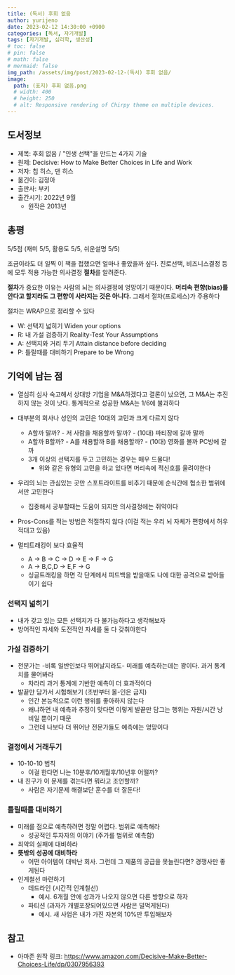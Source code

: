 ```yaml
---
title: (독서) 후회 없음
author: yurijeno
date: 2023-02-12 14:30:00 +0900
categories: [독서, 자기개발]
tags: [자기개발, 심리학, 생산성]
# toc: false
# pin: false
# math: false
# mermaid: false
img_path: /assets/img/post/2023-02-12-(독서) 후회 없음/
image:
  path: (표지) 후회 없음.png
  # width: 400
  # height: 250
  # alt: Responsive rendering of Chirpy theme on multiple devices.
---
```


<!-- ![]((표지) 후회 없음.png) -->

## 도서정보

- 제목: 후회 없음 / "인생 선택"을 만드는 4가지 기술
- 원제: Decisive: How to Make Better Choices in Life and Work
- 저자: 칩 히스, 댄 히스
- 옮긴이: 김정아
- 출판사: 부키
- 출간시기: 2022년 9월
  - 원작은 2013년

## 총평

5/5점 (재미 5/5, 활용도 5/5, 쉬운설명 5/5)

조금이라도 더 일찍 이 책을 접했으면 얼마나 좋았을까 싶다. 진로선택, 비즈니스결정 등에 모두 적용 가능한 의사결정 **절차**를 알려준다.

**절차**가 중요한 이유는 사람의 뇌는 의사결정에 엉망이기 때문이다. **머리속 편향(bias)를 안다고 할지라도 그 편향이 사라지는 것은 아니다.** 그래서 절차(프로세스)가 주용하다

절차는 WRAP으로 정리할 수 있다
- W: 선택지 넓히기 Widen your options
- R: 내 가설 검증하기 Reality-Test Your Assumptions
- A: 선택지와 거리 두기 Attain distance before deciding
- P: 틀릴때를 대비하기 Prepare to be Wrong


## 기억에 남는 점

- 열심히 심사 숙고해서 상대방 기업을 M&A하겠다고 결론이 났으면, 그 M&A는 추진하지 않는 것이 낫다. 통계적으로 성공한 M&A는 1/6에 불과하다

- 대부분의 회사나 성인의 고민은 10대의 고민과 크게 다르지 않다
  - A할까 말까? - 저 사람을 채용할까 말까? - (10대) 파티장에 갈까 말까
  - A할까 B할까? - A를 채용할까 B를 채용할까? - (10대) 영화를 볼까 PC방에 갈까
  - 3개 이상의 선택지를 두고 고민하는 경우는 매우 드물다!
    - 위와 같은 유형의 고민을 하고 있다면 머리속에 적신호를 울려야한다

- 우리의 뇌는 관심있는 곳만 스포트라이트를 비추기 때문에 순식간에 협소한 범위에서만 고민한다
  - 집중해서 공부할때는 도움이 되지만 의사결정에는 쥐약이다

- Pros-Cons를 적는 방법은 적절하지 않다 (이걸 적는 우리 뇌 자체가 편향에서 허우적대고 있음)

- 멀티트래킹이 보다 효율적
  - A → B → C → D → E → F → G
  - A → B,C,D → E,F → G
  - 싱글트래킹을 하면 각 단계에서 피드백을 받을때도 나에 대한 공격으로 받아들이기 쉽다

### 선택지 넓히기

- 내가 갖고 있는 모든 선택지가 다 불가능하다고 생각해보자
- 방어적인 자세와 도전적인 자세를 둘 다 갖춰야한다

### 가설 검증하기

- 전문가는 -비록 일반인보다 뛰어날지라도- 미래를 예측하는데는 꽝이다. 과거 통계치를 물어봐라
  - 차라리 과거 통계에 기반한 예측이 더 효과적이다
- 발끝만 담가서 시험해보기 (초반부터 올-인은 금지)
  - 인간 본능적으로 이런 행위를 좋아하지 않는다
  - 왜냐하면 내 예측과 추정이 맞다면 이렇게 발끝만 담그는 행위는 자원/시간 낭비일 뿐이기 때문
  - 그런데 나보다 더 뛰어난 전문가들도 예측에는 엉망이다

### 결정에서 거래두기

- 10-10-10 법칙
  - 이걸 한다면 나는 10분후/10개월후/10년후 어떨까?
- 내 친구가 이 문제를 겪는다면 뭐라고 조언할까?
  - 사람은 자기문제 해결보단 훈수를 더 잘둔다!

### 틀릴때를 대비하기

- 미래를 점으로 예측하려면 정말 어렵다. 범위로 예측해라
  - 성공적인 투자자의 이야기 (주가를 범위로 예측함)
- 최악의 실패에 대비하라
- **뜻밖의 성공에 대비하라**
  - 어떤 아이템이 대박난 회사. 그런데 그 제품의 공급을 못늘린다면? 경쟁사만 좋게된다
- 인계철선 마련하기
  - 데드라인 (시간적 인계철선)
    - 예시. 6개월 안에 성과가 나오지 않으면 다른 방향으로 하자
  - 파티션 (과자가 개별포장되어있으면 사람은 덜먹게된다)
    - 예시. 새 사업은 내가 가진 자본의 10%만 투입해보자

## 참고

- 아마존 원작 링크: https://www.amazon.com/Decisive-Make-Better-Choices-Life/dp/0307956393
